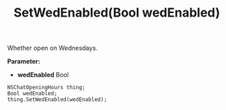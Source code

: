 ﻿---
uid: crmscript_ref_NSChatOpeningHours_SetWedEnabled
title: SetWedEnabled(Bool wedEnabled)
intellisense: NSChatOpeningHours.SetWedEnabled
keywords: NSChatOpeningHours, GetWedEnabled
so.topic: reference
---

Whether open on Wednesdays.

**Parameter:** 
 - **wedEnabled** Bool

```crmscript
NSChatOpeningHours thing;
Bool wedEnabled;
thing.SetWedEnabled(wedEnabled);
```

